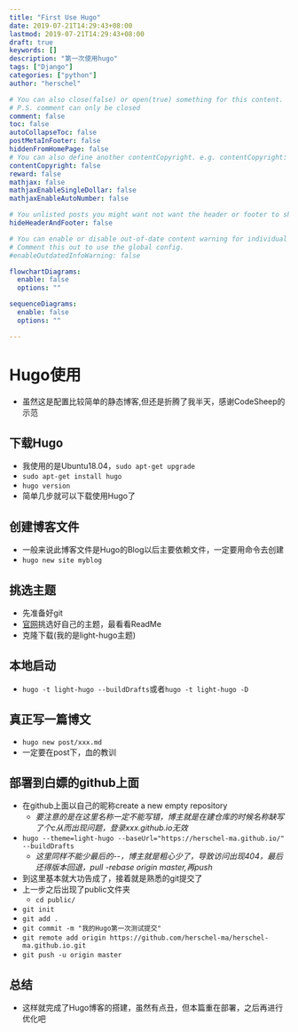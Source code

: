 ```yaml
---
title: "First Use Hugo"
date: 2019-07-21T14:29:43+08:00
lastmod: 2019-07-21T14:29:43+08:00
draft: true
keywords: []
description: "第一次使用hugo"
tags: ["Django"]
categories: ["python"]
author: "herschel"

# You can also close(false) or open(true) something for this content.
# P.S. comment can only be closed
comment: false
toc: false
autoCollapseToc: false
postMetaInFooter: false
hiddenFromHomePage: false
# You can also define another contentCopyright. e.g. contentCopyright: "This is another copyright."
contentCopyright: false
reward: false
mathjax: false
mathjaxEnableSingleDollar: false
mathjaxEnableAutoNumber: false

# You unlisted posts you might want not want the header or footer to show
hideHeaderAndFooter: false

# You can enable or disable out-of-date content warning for individual post.
# Comment this out to use the global config.
#enableOutdatedInfoWarning: false

flowchartDiagrams:
  enable: false
  options: ""

sequenceDiagrams: 
  enable: false
  options: ""

---
```


<!--more-->
# Hugo使用
- 虽然这是配置比较简单的静态博客,但还是折腾了我半天，感谢CodeSheep的示范
## 下载Hugo
- 我使用的是Ubuntu18.04，`sudo apt-get upgrade`
- `sudo apt-get install hugo`
- `hugo version`
- 简单几步就可以下载使用Hugo了
## 创建博客文件
- 一般来说此博客文件是Hugo的Blog以后主要依赖文件，一定要用命令去创建
- `hugo new site myblog`
## 挑选主题
- 先准备好git
- [官网](theme.hugo.io)挑选好自己的主题，最看看ReadMe
- 克隆下载(我的是light-hugo主题)
## 本地启动
- `hugo -t light-hugo --buildDrafts`或者`hugo -t light-hugo -D`
## 真正写一篇博文
- `hugo new post/xxx.md`
- 一定要在post下，血的教训
## 部署到白嫖的github上面
- 在github上面以自己的昵称create a new empty repository
  - *要注意的是在这里名称一定不能写错，博主就是在建仓库的时候名称缺写了个c从而出现问题，登录xxx.github.io无效*
- `hugo --theme=light-hugo --baseUrl="https://herschel-ma.github.io/" --buildDrafts`
  - *这里同样不能少最后的--，博主就是粗心少了，导致访问出现404，最后还得版本回退，pull -rebase origin master,再push*
- 到这里基本就大功告成了，接着就是熟悉的git提交了
- 上一步之后出现了public文件夹
  - `cd public/`
- `git init`
- `git add .`
- `git commit -m "我的Hugo第一次测试提交"`
- `git remote add origin https://github.com/herschel-ma/herschel-ma.github.io.git`
- `git push -u origin master`
## 总结
- 这样就完成了Hugo博客的搭建，虽然有点丑，但本篇重在部署，之后再进行优化吧